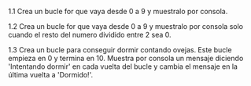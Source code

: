 1.1 Crea un bucle for que vaya desde 0 a 9 y muestralo por consola.

1.2 Crea un bucle for que vaya desde 0 a 9 y muestralo por consola solo 
cuando el resto del numero dividido entre 2 sea 0.

1.3 Crea un bucle para conseguir dormir contando ovejas. 
Este bucle empieza en 0 y termina en 10. 
Muestra por consola un mensaje diciendo 'Intentando dormir' en cada vuelta del bucle 
y cambia el mensaje en la última vuelta a 'Dormido!'.